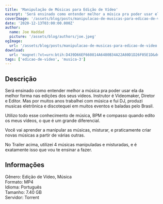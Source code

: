 ```yaml
---
title: 'Manipulação de Músicas para Edição de Vídeo'
excerpt: 'Será ensinado como entender melhor a música pra poder usar ela da melhor forma nas edições dos seus vídeos. Instrutor é Videomaker, Diretor e Editor. Mas por muitos anos trabalhei com música e fui DJ, produzi musicas eletrônica e discotequei em muitos eventos e baladas pelo Brasil.  U'
coverImage: '/assets/blog/posts/manipulacao-de-musicas-para-edicao-de-video.jpg'
date: '2020-12-13T03:00:00.000Z'
author:
  name: Joe Haddad
  picture: '/assets/blog/authors/joe.jpeg'
ogImage:
  url: '/assets/blog/posts/manipulacao-de-musicas-para-edicao-de-video.jpg'
download:
  url: 'magnet:?xt=urn:btih:D439D66EF660814A6480B34A22A80D1D26F05E1D&dn=Manipulacao.de.Musicas.para.Edicao.de.Video&tr=udp%3a%2f%2ftracker.openbittorrent.com%3a1337%2fannounce&tr=udp%3a%2f%2ftracker.opentrackr.org%3a1337%2fannounce'
tags: ['edicao-de-video', 'musica-3']
---
```

<h2>Descrição</h2>
<p></p><p>Será ensinado como entender melhor a música pra poder usar ela da melhor forma nas edições dos seus vídeos. Instrutor é Videomaker, Diretor e Editor. Mas por muitos anos trabalhei com música e fui DJ, produzi musicas eletrônica e discotequei em muitos eventos e baladas pelo Brasil.</p><p>Utilizo todo esse conhecimento de música, BPM e compasso quando edito os meus vídeos, o que é um grande diferencial.</p><p>Você vai aprender a manipular as músicas, misturar, e praticamente criar novas músicas a partir de várias outras.</p><p>No Trailer acima, utilizei 4 músicas manipuladas e misturadas, e é exatamente isso que vou te ensinar a fazer.</p><h2>Informações</h2><p>Gênero: Edição de Vídeo, Música<br/>Formato: MP4<br/>Idioma: Português<br/>Tamanho: 7.40 GB<br/>Servidor: Torrent</p>